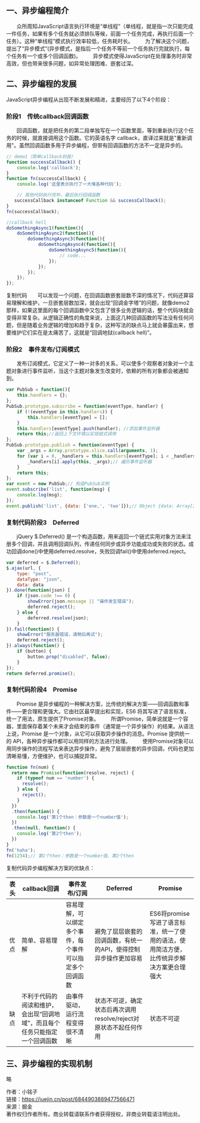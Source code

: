## 一、异步编程简介
  众所周知JavaScript语言执行环境是“单线程”（单线程，就是指一次只能完成一件任务，如果有多个任务就必须排队等候，前面一个任务完成，再执行后面一个任务）。这种“单线程”模式执行效率较低，任务耗时长。
  为了解决这个问题，提出了“异步模式”(异步模式，是指后一个任务不等前一个任务执行完就执行，每个任务有一个或多个回调函数)。
  异步模式使得JavaScript在处理事务时非常高效，但也带来很多问题，如异常处理困难、嵌套过深。
## 二、异步编程的发展
JavaScript异步编程从出现不断发展和精进，主要经历了以下4个阶段：
### 阶段1 传统callback回调函数
  回调函数，就是把任务的第二段单独写在一个函数里面，等到重新执行这个任务的时候，就直接调用这个函数。它的英语名字 callback，直译过来就是"重新调用"。虽然回调函数多用于异步编程，但带有回调函数的方法不一定是异步的。
```js
// demo1（简单callback封装）
function successCallback() {
    console.log('callback');
}
function fn(successCallback) {
    console.log('这里表示执行了一大堆各种代码');

    // 其他代码执行完毕，最后执行回调函数
   successCallback instanceof Function && successCallback();
}
fn(successCallback); 
```

```js
//callback hell
doSomethingAsync1(function(){
    doSomethingAsync2(function(){
        doSomethingAsync3(function(){
            doSomethingAsync4(function(){
                doSomethingAsync5(function(){
                    // code...
                });
            });
        });
    });
});
```
复制代码  可以发现一个问题，在回调函数嵌套层数不深的情况下，代码还算容易理解和维护，一旦嵌套层数加深，就会出现“回调金字塔”的问题，就像demo2那样，如果这里面的每个回调函数中又包含了很多业务逻辑的话，整个代码块就会变得非常复杂。从逻辑正确性的角度来说，上面这几种回调函数的写法没有任何问题，但是随着业务逻辑的增加和趋于复杂，这种写法的缺点马上就会暴露出来，想要维护它们实在是太痛苦了，这就是“回调地狱(callback hell)”。
### 阶段2 事件发布/订阅模式
  发布订阅模式，它定义了一种一对多的关系，可以使多个观察者对象对一个主题对象进行事件监听，当这个主题对象发生改变时，依赖的所有对象都会被通知到。
```js
var PubSub = function(){
    this.handlers = {}; 
};
PubSub.prototype.subscribe = function(eventType, handler) {
    if (!(eventType in this.handlers)) {
        this.handlers[eventType] = [];
    }
    this.handlers[eventType].push(handler); //添加事件监听器
    return this;//返回上下文环境以实现链式调用
};
PubSub.prototype.publish = function(eventType) {
    var _args = Array.prototype.slice.call(arguments, 1);
    for (var i = 0, _handlers = this.handlers[eventType]; i < _handlers.length; i++) {
        _handlers[i].apply(this, _args);// 遍历事件监听器
    }
    return this;
};
var event = new PubSub;// 构造PubSub实例
event.subscribe('list', function(msg) {
    console.log(msg);
});
event.publish('list', {data: ['one,', 'two']});// Object {data: Array[2]}
```
### 复制代码阶段3 Deferred
  jQuery $.Deferred() 是一个构造函数，用来返回一个链式实用对象方法来注册多个回调，并且调用回调队列，传递任何同步或异步功能成功或失败的状态。成功回调done()中使用deferred.resolve，失败回调fail()中使用deferred.reject。
``` js
var deferred = $.Deferred();
$.ajax(url, {
    type: "post",
    dataType: "json",
    data: data
}).done(function(json) [
    if (json.code !== 0) {
        showError(json.message || "操作发生错误");
        deferred.reject();
    } else {
        deferred.resolve(json);
    }
}).fail(function() {
    showError("服务器错误，请稍后再试");
    deferred.reject();
}).always(function() {
    if (button) {
        button.prop("disabled", false);
    }
});
return deferred.promise();
```
### 复制代码阶段4 Promise
  Promise 是异步编程的一种解决方案，比传统的解决方案——回调函数和事件——更合理和更强大。它由社区最早提出和实现，ES6 将其写进了语言标准，统一了用法，原生提供了Promise对象。
  所谓Promise，简单说就是一个容器，里面保存着某个未来才会结束的事件（通常是一个异步操作）的结果。从语法上说，Promise 是一个对象，从它可以获取异步操作的消息。Promise 提供统一的 API，各种异步操作都可以用同样的方法进行处理。
  使用Promise对象可以用同步操作的流程写法来表达异步操作，避免了层层嵌套的异步回调，代码也更加清晰易懂，方便维护，也可以捕捉异常。
```js
function fn(num) {
  return new Promise(function(resolve, reject) {
    if (typeof num == 'number') {
      resolve();
    } else {
      reject();
    }
  })
  .then(function() {
    console.log('第1个then：参数是一个number值');
  })
  .then(null, function() {
    console.log('第2个then');
  })
}
fn('haha');
fn(1234);// 第1个then：参数是一个number值、第2个then
```
复制代码异步编程解决方案的优缺点：




|  表头   | callback回调  | 事件发布/订阅 | Deferred | Promise |
|  ----  | ----  | ----  | ----  | ----  |
|  优点   | 简单、容易理解 | 容易理解，可以绑定多个事件，每个事件可以指定多个回调函数 |  避免了层层嵌套的回调函数，有统一的API，使得控制异步操作更加容易 |  ES6将promise写进了语言标准，统一了使用的语法，使用简洁方便，比传统异步解决方案更合理强大 |
| 缺点 |不利于代码的阅读和维护，会出现“回调地域”，而且每个任务只能指定一个回调函数 | 由事件驱动，运行流程变得很不清晰 | 状态不可逆，确定状态后再次调用resolve/reject对原状态不起任何作用 | 状态不可逆 |


## 三、异步编程的实现机制

略



作者：小铭子   
链接：https://juejin.cn/post/6844903889477566471   
来源：掘金   
著作权归作者所有。商业转载请联系作者获得授权，非商业转载请注明出处。